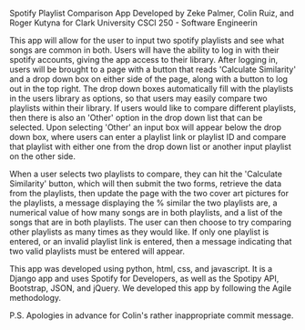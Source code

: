 Spotify Playlist Comparison App
Developed by Zeke Palmer, Colin Ruiz, and Roger Kutyna for Clark University CSCI 250 - Software Engineerin

This app will allow for the user to input two spotify playlists and see what songs are common in both. Users will have the ability to log in with their
spotify accounts, giving the app access to their library. After logging in, users will be brought to a page with a button that reads 'Calculate Similarity'
and a drop down box on either side of the page, along with a button to log out in the top right. The drop down boxes automatically fill with the playlists
in the users library as options, so that users may easily compare two playlists within their library. If users would like to compare different playlists, 
then there is also an 'Other' option in the drop down list that can be selected. Upon selecting 'Other' an input box will appear below the drop down box,
where users can enter a playlist link or playlist ID and compare that playlist with either one from the drop down list or another input playlist on the 
other side.

When a user selects two playlists to compare, they can hit the 'Calculate  Similarity' button, which will then submit the two forms, retrieve the data
from the playlists, then update the page with the two cover art pictures for the playlists, a message displaying the % similar the two playlists are,
a numerical value of how many songs are in both playlists, and a list of the songs that are in both playlists. The user can then choose to try comparing 
other playlists as many times as they would like. If only one playlist is entered, or an invalid playlist link is entered, then a message indicating that
two valid playlists must be entered will appear.

This app was developed using python, html, css, and javascript. It is a Django app and uses Spotify for Developers, as well as the Spotipy API, Bootstrap, 
JSON, and jQuery. We developed this app by following the Agile methodology.

P.S. Apologies in advance for Colin's rather inappropriate commit message.

